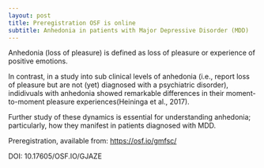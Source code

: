 ```yaml
---
layout: post
title: Preregistration OSF is online
subtitle: Anhedonia in patients with Major Depressive Disorder (MDD)
---
```


Anhedonia (loss of pleasure) is defined as loss of pleasure or experience of positive emotions.

In contrast, in a study into sub clinical levels of anhedonia (i.e., report loss of pleasure but are not (yet) diagnosed with a psychiatric disorder), indidivuals with anhedonia showed remarkable differences in their moment-to-moment pleasure experiences(Heininga et al., 2017).

Further study of these dynamics is essential for understanding anhedonia; particularly, how they manifest in patients diagnosed with MDD.

Preregistration, available from: https://osf.io/gmfsc/

DOI: 10.17605/OSF.IO/GJAZE
